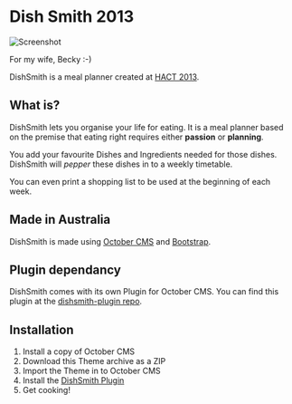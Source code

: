 Dish Smith 2013
=========

![Screenshot](https://raw.githubusercontent.com/daftspunk/dishsmith/master/Screenshot.png)

For my wife, Becky :-)

DishSmith is a meal planner created at [HACT 2013](http://hact.org.au).

## What is?

DishSmith lets you organise your life for eating. It is a meal planner based on the premise that eating right requires either **passion** or **planning**.

You add your favourite Dishes and Ingredients needed for those dishes. DishSmith will *pepper* these dishes in to a weekly timetable.

You can even print a shopping list to be used at the beginning of each week.

## Made in Australia

DishSmith is made using [October CMS](http://octobercms.com) and [Bootstrap](http://getbootstrap.com).

## Plugin dependancy

DishSmith comes with its own Plugin for October CMS. 
You can find this plugin at the [dishsmith-plugin repo](https://github.com/daftspunk/dishsmith-plugin).

## Installation

1. Install a copy of October CMS
2. Download this Theme archive as a ZIP
3. Import the Theme in to October CMS
4. Install the [DishSmith Plugin](https://github.com/daftspunk/dishsmith-plugin)
5. Get cooking!
